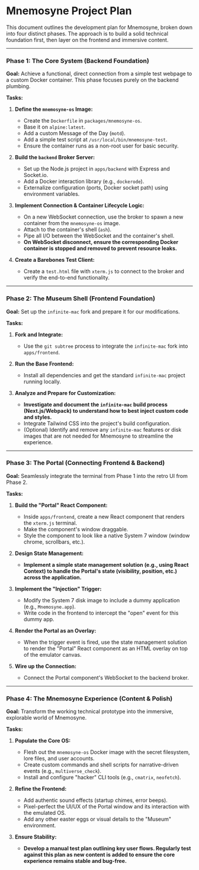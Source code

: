 # Mnemosyne Project Plan

This document outlines the development plan for Mnemosyne, broken down into four distinct phases. The approach is to build a solid technical foundation first, then layer on the frontend and immersive content.

---

### Phase 1: The Core System (Backend Foundation)

**Goal:** Achieve a functional, direct connection from a simple test webpage to a custom Docker container. This phase focuses purely on the backend plumbing.

**Tasks:**

1.  **Define the `mnemosyne-os` Image:**
    *   Create the `Dockerfile` in `packages/mnemosyne-os`.
    *   Base it on `alpine:latest`.
    *   Add a custom Message of the Day (`motd`).
    *   Add a simple test script at `/usr/local/bin/mnemosyne-test`.
    *   Ensure the container runs as a non-root user for basic security.

2.  **Build the `backend` Broker Server:**
    *   Set up the Node.js project in `apps/backend` with Express and Socket.io.
    *   Add a Docker interaction library (e.g., `dockerode`).
    *   Externalize configuration (ports, Docker socket path) using environment variables.

3.  **Implement Connection & Container Lifecycle Logic:**
    *   On a new WebSocket connection, use the broker to spawn a new container from the `mnemosyne-os` image.
    *   Attach to the container's shell (`ash`).
    *   Pipe all I/O between the WebSocket and the container's shell.
    *   **On WebSocket disconnect, ensure the corresponding Docker container is stopped and removed to prevent resource leaks.**

4.  **Create a Barebones Test Client:**
    *   Create a `test.html` file with `xterm.js` to connect to the broker and verify the end-to-end functionality.

---

### Phase 2: The Museum Shell (Frontend Foundation)

**Goal:** Set up the `infinite-mac` fork and prepare it for our modifications.

**Tasks:**

1.  **Fork and Integrate:**
    *   Use the `git subtree` process to integrate the `infinite-mac` fork into `apps/frontend`.

2.  **Run the Base Frontend:**
    *   Install all dependencies and get the standard `infinite-mac` project running locally.

3.  **Analyze and Prepare for Customization:**
    *   **Investigate and document the `infinite-mac` build process (Next.js/Webpack) to understand how to best inject custom code and styles.**
    *   Integrate Tailwind CSS into the project's build configuration.
    *   (Optional) Identify and remove any `infinite-mac` features or disk images that are not needed for Mnemosyne to streamline the experience.

---

### Phase 3: The Portal (Connecting Frontend & Backend)

**Goal:** Seamlessly integrate the terminal from Phase 1 into the retro UI from Phase 2.

**Tasks:**

1.  **Build the "Portal" React Component:**
    *   Inside `apps/frontend`, create a new React component that renders the `xterm.js` terminal.
    *   Make the component's window draggable.
    *   Style the component to look like a native System 7 window (window chrome, scrollbars, etc.).

2.  **Design State Management:**
    *   **Implement a simple state management solution (e.g., using React Context) to handle the Portal's state (visibility, position, etc.) across the application.**

3.  **Implement the "Injection" Trigger:**
    *   Modify the System 7 disk image to include a dummy application (e.g., `Mnemosyne.app`).
    *   Write code in the frontend to intercept the "open" event for this dummy app.

4.  **Render the Portal as an Overlay:**
    *   When the trigger event is fired, use the state management solution to render the "Portal" React component as an HTML overlay on top of the emulator canvas.

5.  **Wire up the Connection:**
    *   Connect the Portal component's WebSocket to the backend broker.

---

### Phase 4: The Mnemosyne Experience (Content & Polish)

**Goal:** Transform the working technical prototype into the immersive, explorable world of Mnemosyne.

**Tasks:**

1.  **Populate the Core OS:**
    *   Flesh out the `mnemosyne-os` Docker image with the secret filesystem, lore files, and user accounts.
    *   Create custom commands and shell scripts for narrative-driven events (e.g., `multiverse_check`).
    *   Install and configure "hacker" CLI tools (e.g., `cmatrix`, `neofetch`).

2.  **Refine the Frontend:**
    *   Add authentic sound effects (startup chimes, error beeps).
    *   Pixel-perfect the UI/UX of the Portal window and its interaction with the emulated OS.
    *   Add any other easter eggs or visual details to the "Museum" environment.

3.  **Ensure Stability:**
    *   **Develop a manual test plan outlining key user flows. Regularly test against this plan as new content is added to ensure the core experience remains stable and bug-free.**
